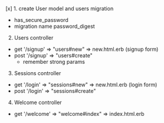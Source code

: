 [x] 1. create User model and users migration
 - has_secure_password  
 - migration
   name
   password_digest

2. Users controller
  - get '/signup' => "users#new" => new.html.erb (signup form)
  - post '/signup' => "users#create"
      - remember strong params 

3. Sessions controller
  - get '/login' => "sessions#new" => new.html.erb (login form)
  - post '/login' => "sessions#create"


4. Welcome controller
  - get '/welcome' => "welcome#index" => index.html.erb
